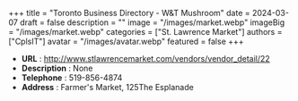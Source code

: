+++
title = "Toronto Business Directory - W&T Mushroom"
date = 2024-03-07
draft = false
description = ""
image = "/images/market.webp"
imageBig = "/images/market.webp"
categories = ["St. Lawrence Market"]
authors = ["CplsIT"]
avatar = "/images/avatar.webp"
featured = false
+++


* **URL** :  http://www.stlawrencemarket.com/vendors/vendor_detail/22
* **Description** : None
* **Telephone** : 519-856-4874
* **Address** : Farmer's Market, 125The Esplanade